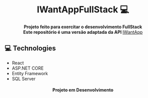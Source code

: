 <h1 align="center" style="font-weight: bold;">IWantAppFullStack 💻</h1>

<p align="center">
    <b>Projeto feito para exercitar o desenvolvimento FullStack</b><br/>
    <b>Este repositório é uma versão adaptada da API </b> <a href="https://github.com/GustavoMacrini/IWantApp">IWantApp</a>
</p>

<h2 id="technologies">💻 Technologies</h2>

- React
- ASP.NET CORE
- Entity Framework
- SQL Server


<h4 align="center"> Projeto em Desenvolvimento </h4>
